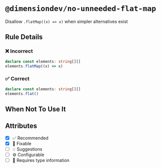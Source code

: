 <!-- begin title -->

# `@dimensiondev/no-unneeded-flat-map`

Disallow `.flatMap((x) => x)` when simpler alternatives exist

<!-- end title -->

## Rule Details

### :x: Incorrect

```ts
declare const elements: string[][]
elements.flatMap((x) => x)
```

### :white_check_mark: Correct

```ts
declare const elements: string[][]
elements.flat()
```

## When Not To Use It

## Attributes

<!-- begin attributes -->

- [x] :white_check_mark: Recommended
- [x] :wrench: Fixable
- [ ] :bulb: Suggestions
- [ ] :gear: Configurable
- [ ] :thought_balloon: Requires type information

<!-- end attributes -->
